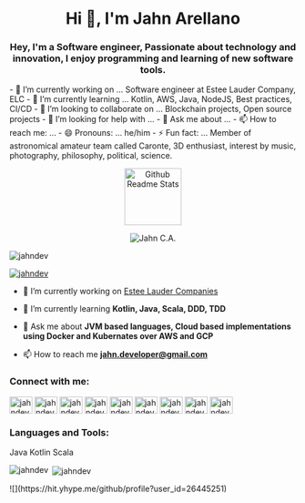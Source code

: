 <h1 align="center">Hi 👋, I'm Jahn Arellano</h1>
<h3 align="center">Hey, I'm a Software engineer, Passionate about technology and innovation, I enjoy programming and learning of new software tools. </h3>
<p align=left>
- 🔭 I’m currently working on ...
Software engineer at Estee Lauder Company, ELC
- 🌱 I’m currently learning ...
Kotlin, AWS, Java, NodeJS, Best practices, CI/CD 
- 👯 I’m looking to collaborate on ...
Blockchain projects, Open source projects
- 🤔 I’m looking for help with ...
- 💬 Ask me about ...
- 📫 How to reach me: ...
- 😄 Pronouns: ...
he/him
- ⚡ Fun fact: ...
Member of astronomical amateur team called Caronte, 3D enthusiast, interest by music, photography, philosophy, political, science.
</p>
<p align="center">
 <img width="100px" src="https://res.cloudinary.com/anuraghazra/image/upload/v1594908242/logo_ccswme.svg" align="center" alt="Github Readme Stats" />
</p>
<p align="center"> <img src="https://komarev.com/ghpvc/?username=jahndev" alt="Jahn C.A."/> </p>
<p align="left"> <img src="https://komarev.com/ghpvc/?username=jahndev&label=Profile%20views&color=0e75b6&style=flat" alt="jahndev" /> </p>

<p align="left"> <a href="https://github.com/ryo-ma/github-profile-trophy"><img src="https://github-profile-trophy.vercel.app/?username=jahndev" alt="jahndev" /></a> </p>

- 🔭 I’m currently working on [Estee Lauder Companies](https://esteelauder.com)

- 🌱 I’m currently learning **Kotlin, Java, Scala, DDD, TDD**

- 💬 Ask me about **JVM based languages, Cloud based implementations using Docker and Kubernates over AWS and GCP**

- 📫 How to reach me **jahn.developer@gmail.com**

<h3 align="left">Connect with me:</h3>
<p align="left">
<a href="https://codepen.io/jahndev" target="blank"><img align="center" src="https://raw.githubusercontent.com/rahuldkjain/github-profile-readme-generator/master/src/images/icons/Social/codepen.svg" alt="jahndev" height="30" width="40" /></a>
<a href="https://dev.to/jahndev" target="blank"><img align="center" src="https://raw.githubusercontent.com/rahuldkjain/github-profile-readme-generator/master/src/images/icons/Social/devto.svg" alt="jahndev" height="30" width="40" /></a>
<a href="https://twitter.com/jahndev" target="blank"><img align="center" src="https://raw.githubusercontent.com/rahuldkjain/github-profile-readme-generator/master/src/images/icons/Social/twitter.svg" alt="jahndev" height="30" width="40" /></a>
<a href="https://linkedin.com/in/jahndev" target="blank"><img align="center" src="https://raw.githubusercontent.com/rahuldkjain/github-profile-readme-generator/master/src/images/icons/Social/linked-in-alt.svg" alt="jahndev" height="30" width="40" /></a>
<a href="https://stackoverflow.com/users/jahndev" target="blank"><img align="center" src="https://raw.githubusercontent.com/rahuldkjain/github-profile-readme-generator/master/src/images/icons/Social/stack-overflow.svg" alt="jahndev" height="30" width="40" /></a>
<a href="https://fb.com/jahndev" target="blank"><img align="center" src="https://raw.githubusercontent.com/rahuldkjain/github-profile-readme-generator/master/src/images/icons/Social/facebook.svg" alt="jahndev" height="30" width="40" /></a>
<a href="https://instagram.com/jahndev" target="blank"><img align="center" src="https://raw.githubusercontent.com/rahuldkjain/github-profile-readme-generator/master/src/images/icons/Social/instagram.svg" alt="jahndev" height="30" width="40" /></a>
<a href="https://dribbble.com/jahndev" target="blank"><img align="center" src="https://raw.githubusercontent.com/rahuldkjain/github-profile-readme-generator/master/src/images/icons/Social/dribbble.svg" alt="jahndev" height="30" width="40" /></a>
<a href="https://medium.com/jahndev" target="blank"><img align="center" src="https://raw.githubusercontent.com/rahuldkjain/github-profile-readme-generator/master/src/images/icons/Social/medium.svg" alt="jahndev" height="30" width="40" /></a>
</p>

<h3 align="left">Languages and Tools:</h3>
<p align="left"> 
  Java
  Kotlin
  Scala
</p>

<p><img align="left" src="https://github-readme-stats.vercel.app/api/top-langs?username=jahndev&show_icons=true&locale=en&layout=compact" alt="jahndev" /></p>

<p>&nbsp;<img align="center" src="https://github-readme-stats.vercel.app/api?username=jahndev&show_icons=true&locale=en" alt="jahndev" /></p>
![](https://hit.yhype.me/github/profile?user_id=26445251)
